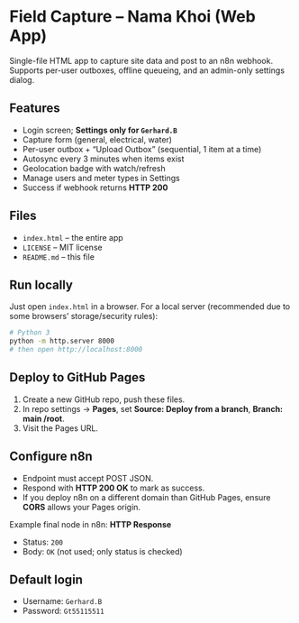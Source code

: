 # Field Capture – Nama Khoi (Web App)

Single-file HTML app to capture site data and post to an n8n webhook. Supports per-user outboxes, offline queueing, and an admin-only settings dialog.

## Features
- Login screen; **Settings only for `Gerhard.B`**
- Capture form (general, electrical, water)
- Per-user outbox + “Upload Outbox” (sequential, 1 item at a time)
- Autosync every 3 minutes when items exist
- Geolocation badge with watch/refresh
- Manage users and meter types in Settings
- Success if webhook returns **HTTP 200**

## Files
- `index.html` – the entire app
- `LICENSE` – MIT license
- `README.md` – this file

## Run locally
Just open `index.html` in a browser. For a local server (recommended due to some browsers’ storage/security rules):

```bash
# Python 3
python -m http.server 8000
# then open http://localhost:8000
```

## Deploy to GitHub Pages
1. Create a new GitHub repo, push these files.
2. In repo settings → **Pages**, set **Source: Deploy from a branch**, **Branch: main /root**.
3. Visit the Pages URL.

## Configure n8n
- Endpoint must accept POST JSON.
- Respond with **HTTP 200 OK** to mark as success.
- If you deploy n8n on a different domain than GitHub Pages, ensure **CORS** allows your Pages origin.

Example final node in n8n: **HTTP Response**
- Status: `200`
- Body: `OK` (not used; only status is checked)

## Default login
- Username: `Gerhard.B`
- Password: `Gt55115511`
